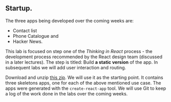 ## Startup.

The three apps being developed over the coming weeks are:

+ Contact list
+ Phone Catalogue and 
+ Hacker News. 

This lab is focused on step one of the *Thinking in React* process - the development process recommended by the React design team (discussed in a later lectures). The step is titled: Build __a static version__ of the app. In subsequent labs we will add user interaction and routing.

Download and unzip [this zip][start]. We will use it as the starting point. It contains three skeletons apps, one for each of the above mentioned use case. The apps were generated with the `create-react-app` tool. We will use Git to keep a log of the work done in the labs over the coming weeks.

[start]: ./start.zip